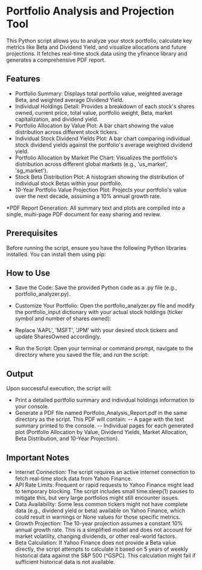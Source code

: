 # Portfolio Analysis and Projection Tool

This Python script allows you to analyze your stock portfolio, calculate key metrics like Beta and Dividend Yield, and visualize allocations and future projections. It fetches real-time stock data using the yfinance library and generates a comprehensive PDF report.

## Features
- Portfolio Summary: Displays total portfolio value, weighted average Beta, and weighted average Dividend Yield.
- Individual Holdings Detail: Provides a breakdown of each stock's shares owned, current price, total value, portfolio weight, Beta, market capitalization, and dividend yield.
- Portfolio Allocation by Value Plot: A bar chart showing the value distribution across different stock tickers.
- Individual Stock Dividend Yields Plot: A bar chart comparing individual stock dividend yields against the portfolio's average weighted dividend yield.
- Portfolio Allocation by Market Pie Chart: Visualizes the portfolio's distribution across different global markets (e.g., 'us_market', 'sg_market').
- Stock Beta Distribution Plot: A histogram showing the distribution of individual stock Betas within your portfolio.
- 10-Year Portfolio Value Projection Plot: Projects your portfolio's value over the next decade, assuming a 10% annual growth rate.

*PDF Report Generation: All summary text and plots are compiled into a single, multi-page PDF document for easy sharing and review.

## Prerequisites
Before running the script, ensure you have the following Python libraries installed. You can install them using pip:

## How to Use
- Save the Code: Save the provided Python code as a .py file (e.g., portfolio_analyzer.py).

- Customize Your Portfolio: Open the portfolio_analyzer.py file and modify the portfolio_input dictionary with your actual stock holdings (ticker symbol and number of shares owned):

- Replace 'AAPL', 'MSFT', 'JPM' with your desired stock tickers and update SharesOwned accordingly.

- Run the Script: Open your terminal or command prompt, navigate to the directory where you saved the file, and run the script:

## Output

Upon successful execution, the script will:

- Print a detailed portfolio summary and individual holdings information to your console.
- Generate a PDF file named Portfolio_Analysis_Report.pdf in the same directory as the script. This PDF will contain:
-- A page with the text summary printed to the console.
-- Individual pages for each generated plot (Portfolio Allocation by Value, Dividend Yields, Market Allocation, Beta Distribution, and 10-Year Projection).

## Important Notes
- Internet Connection: The script requires an active internet connection to fetch real-time stock data from Yahoo Finance.
- API Rate Limits: Frequent or rapid requests to Yahoo Finance might lead to temporary blocking. The script includes small time.sleep(1) pauses to mitigate this, but very large portfolios might still encounter issues.
- Data Availability: Some less common tickers might not have complete data (e.g., dividend yield or beta) available on Yahoo Finance, which could result in warnings or None values for those specific metrics.
- Growth Projection: The 10-year projection assumes a constant 10% annual growth rate. This is a simplified model and does not account for market volatility, changing dividends, or other real-world factors.
- Beta Calculation: If Yahoo Finance does not provide a Beta value directly, the script attempts to calculate it based on 5 years of weekly historical data against the S&P 500 (^GSPC). This calculation might fail if sufficient historical data is not available.
